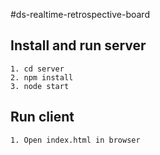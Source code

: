 #ds-realtime-retrospective-board

## Install and run server

```
1. cd server
2. npm install
3. node start
```

## Run client
```
1. Open index.html in browser
```